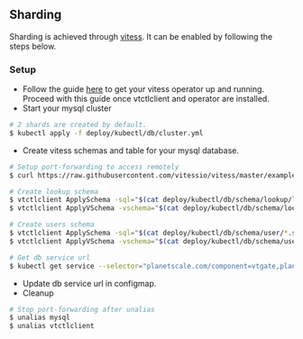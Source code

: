 ## Sharding

Sharding is achieved through [vitess](https://vitess.io/). It can be enabled by following the steps below.

### Setup
- Follow the guide [here](https://vitess.io/docs/get-started/operator/) to get your vitess operator up and running. Proceed with this guide once vtctlclient and operator are installed.
- Start your mysql cluster
```bash
# 2 shards are created by default.
$ kubectl apply -f deploy/kubectl/db/cluster.yml
```
- Create vitess schemas and table for your mysql database.
```bash
# Setup port-forwarding to access remotely
$ curl https://raw.githubusercontent.com/vitessio/vitess/master/examples/operator/pf.sh | sh

# Create lookup schema
$ vtctlclient ApplySchema -sql="$(cat deploy/kubectl/db/schema/lookup/lookup_schema.sql)" lookup
$ vtctlclient ApplyVSchema -vschema="$(cat deploy/kubectl/db/schema/lookup/vschema.json)" lookup

# Create users schema
$ vtctlclient ApplySchema -sql="$(cat deploy/kubectl/db/schema/user/*.sql)" vidstream
$ vtctlclient ApplyVSchema -vschema="$(cat deploy/kubectl/db/schema/user/vschema.json)" vidstream

# Get db service url
$ kubectl get service --selector="planetscale.com/component=vtgate,planetscale.com/cell" -o name
```
- Update db service url in configmap.
- Cleanup
```bash
# Stop port-forwarding after unalias
$ unalias mysql
$ unalias vtctlclient
```